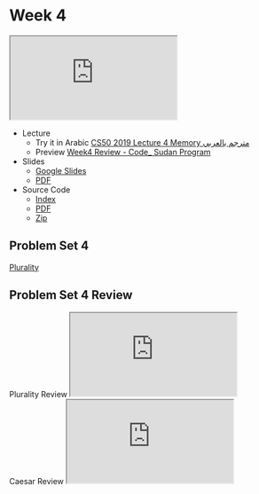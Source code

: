 # Week 4

<iframe src="https://www.youtube.com/embed/cF6YkH-8vFk"></iframe>


- Lecture
  - Try it in Arabic
    [CS50 2019 Lecture 4 Memory مترجم بالعربي](https://www.youtube.com/embed/hI67W_nFjxw)
  - Preview
     [Week4 Review - Code_ Sudan Program](https://www.youtube.com/embed/rNWRKQKPN4U)
- Slides
  - <a href="https://docs.google.com/presentation/d/1BPOm4VNOmlOLKzwOHPYR3FXEXLiJbOW3MSKdp1wMNnk/edit?usp=sharing">Google Slides</a>
  - <a href="https://cdn.cs50.net/2019/fall/lectures/2/lecture2.pdf">PDF</a>
- Source Code
  - <a href="https://cdn.cs50.net/2019/fall/lectures/2/src2/">Index</a>
  - <a href="https://cdn.cs50.net/2019/fall/lectures/2/src2.pdf">PDF</a>
  - <a href="https://cdn.cs50.net/2019/fall/lectures/2/src2.zip">Zip</a>

## Problem Set 4

[Plurality](https://lab.cs50.io/code-sudan/labs/main/pset4/Filter/)


## Problem Set 4 Review 
<div class="box" >Plurality Review  <iframe src="https://www.youtube.com/embed/S_3NvpLje3M"></iframe></div>
<div class="box" >Caesar Review  <iframe src="https://www.youtube.com/embed/3BcjXzNlT0w"></iframe></div>
